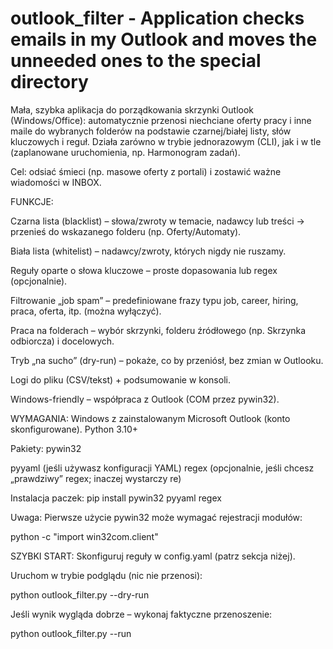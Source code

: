 # outlook_filter - Application checks emails in my Outlook and moves the unneeded ones to the special directory

Mała, szybka aplikacja do porządkowania skrzynki Outlook (Windows/Office): automatycznie przenosi niechciane oferty pracy i inne maile do wybranych folderów na podstawie czarnej/białej listy, słów kluczowych i reguł. Działa zarówno w trybie jednorazowym (CLI), jak i w tle (zaplanowane uruchomienia, np. Harmonogram zadań).

Cel: odsiać śmieci (np. masowe oferty z portali) i zostawić ważne wiadomości w INBOX.

FUNKCJE:

Czarna lista (blacklist) – słowa/zwroty w temacie, nadawcy lub treści → przenieś do wskazanego folderu (np. Oferty/Automaty).

Biała lista (whitelist) – nadawcy/zwroty, których nigdy nie ruszamy.

Reguły oparte o słowa kluczowe – proste dopasowania lub regex (opcjonalnie).

Filtrowanie „job spam” – predefiniowane frazy typu job, career, hiring, praca, oferta, itp. (można wyłączyć).

Praca na folderach – wybór skrzynki, folderu źródłowego (np. Skrzynka odbiorcza) i docelowych.

Tryb „na sucho” (dry-run) – pokaże, co by przeniósł, bez zmian w Outlooku.

Logi do pliku (CSV/tekst) + podsumowanie w konsoli.

Windows-friendly – współpraca z Outlook (COM przez pywin32).

WYMAGANIA:
Windows z zainstalowanym Microsoft Outlook (konto skonfigurowane).
Python 3.10+

Pakiety:
pywin32

pyyaml (jeśli używasz konfiguracji YAML)
regex (opcjonalnie, jeśli chcesz „prawdziwy” regex; inaczej wystarczy re)

Instalacja paczek:
pip install pywin32 pyyaml regex

Uwaga: Pierwsze użycie pywin32 może wymagać rejestracji modułów:

python -c "import win32com.client"

SZYBKI START:
Skonfiguruj reguły w config.yaml (patrz sekcja niżej).

Uruchom w trybie podglądu (nic nie przenosi):

python outlook_filter.py --dry-run

Jeśli wynik wygląda dobrze – wykonaj faktyczne przenoszenie:

python outlook_filter.py --run
